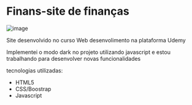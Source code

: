 # Finans-site de finanças

![image](https://user-images.githubusercontent.com/88209554/127914427-33f18f8b-4338-460f-a043-91c118e079f4.png)

<p> Site desenvolvido no curso Web desenvolimento na plataforma Udemy</p>
<p>Implementei o modo dark no projeto utilizando javascript e estou trabalhando para desenvolver novas funcionalidades</p>
<p> tecnologias utilizadas: </p>
<ul>
  <li>HTML5</li>
  <li>CSS/Boostrap</li>
  <li>Javascript</li>
</ul>
